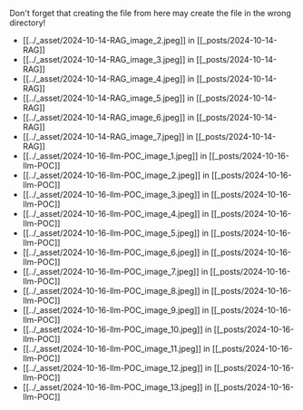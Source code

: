 Don't forget that creating the file from here may create the file in the wrong directory!
- [[../_asset/2024-10-14-RAG_image_2.jpeg]] in [[_posts/2024-10-14-RAG]]
- [[../_asset/2024-10-14-RAG_image_3.jpeg]] in [[_posts/2024-10-14-RAG]]
- [[../_asset/2024-10-14-RAG_image_4.jpeg]] in [[_posts/2024-10-14-RAG]]
- [[../_asset/2024-10-14-RAG_image_5.jpeg]] in [[_posts/2024-10-14-RAG]]
- [[../_asset/2024-10-14-RAG_image_6.jpeg]] in [[_posts/2024-10-14-RAG]]
- [[../_asset/2024-10-14-RAG_image_7.jpeg]] in [[_posts/2024-10-14-RAG]]
- [[../_asset/2024-10-16-llm-POC_image_1.jpeg]] in [[_posts/2024-10-16-llm-POC]]
- [[../_asset/2024-10-16-llm-POC_image_2.jpeg]] in [[_posts/2024-10-16-llm-POC]]
- [[../_asset/2024-10-16-llm-POC_image_3.jpeg]] in [[_posts/2024-10-16-llm-POC]]
- [[../_asset/2024-10-16-llm-POC_image_4.jpeg]] in [[_posts/2024-10-16-llm-POC]]
- [[../_asset/2024-10-16-llm-POC_image_5.jpeg]] in [[_posts/2024-10-16-llm-POC]]
- [[../_asset/2024-10-16-llm-POC_image_6.jpeg]] in [[_posts/2024-10-16-llm-POC]]
- [[../_asset/2024-10-16-llm-POC_image_7.jpeg]] in [[_posts/2024-10-16-llm-POC]]
- [[../_asset/2024-10-16-llm-POC_image_8.jpeg]] in [[_posts/2024-10-16-llm-POC]]
- [[../_asset/2024-10-16-llm-POC_image_9.jpeg]] in [[_posts/2024-10-16-llm-POC]]
- [[../_asset/2024-10-16-llm-POC_image_10.jpeg]] in [[_posts/2024-10-16-llm-POC]]
- [[../_asset/2024-10-16-llm-POC_image_11.jpeg]] in [[_posts/2024-10-16-llm-POC]]
- [[../_asset/2024-10-16-llm-POC_image_12.jpeg]] in [[_posts/2024-10-16-llm-POC]]
- [[../_asset/2024-10-16-llm-POC_image_13.jpeg]] in [[_posts/2024-10-16-llm-POC]]